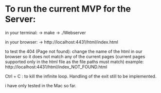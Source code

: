 # To run the current MVP for the Server:

in your terminal:
-> make
-> ./Webserver

in your browser:
-> http://localhost:4431/html/index.html

to test the 404 (Page not found):
	change the name of the html in our browser so it does not match any of the current pages (current pages supported only in the html file as the file paths must match)
	example:
	http://localhost:4431/html/index_NOT_FOUND.html

Ctrl + C : to kill the infinite loop. Handling of the exit still to be implemented.

i have only tested in the Mac so far.